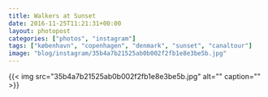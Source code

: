```yaml
---
title: Walkers at Sunset
date: 2016-11-25T11:21:31+00:00
layout: photopost
categories: ["photos", "instagram"]
tags: ["københavn", "copenhagen", "denmark", "sunset", "canaltour"]
image: "blog/instagram/35b4a7b21525ab0b002f2fb1e8e3be5b.jpg"
---
```


{{< img src="35b4a7b21525ab0b002f2fb1e8e3be5b.jpg" alt="" caption="" >}}



